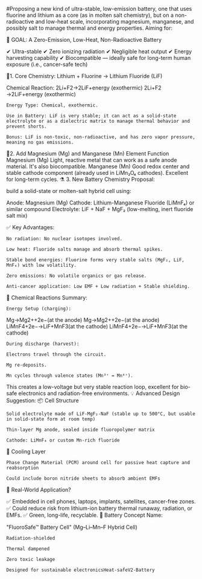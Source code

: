 #Proposing a new kind of ultra-stable, low-emission battery, one that uses fluorine and lithium as a 
core (as in molten salt chemistry), but on a non-radioactive and low-heat scale,                                                               incorporating magnesium, manganese, and possibly salt to manage thermal and energy properties. Aiming for:

🧪 GOAL: A Zero-Emission, Low-Heat, Non-Radioactive Battery

✔ Ultra-stable
✔ Zero ionizing radiation
✔ Negligible heat output
✔ Energy harvesting capability
✔ Biocompatible — ideally safe for long-term human exposure (i.e., cancer-safe tech)

🔋1. Core Chemistry: Lithium + Fluorine → Lithium Fluoride (LiF)

Chemical Reaction:
2Li+F2→2LiF+energy (exothermic)
2Li+F2​→2LiF+energy (exothermic)

    Energy Type: Chemical, exothermic.

    Use in Battery: LiF is very stable; it can act as a solid-state electrolyte or as a dielectric matrix to manage thermal behavior and prevent shorts.

    Bonus: LiF is non-toxic, non-radioactive, and has zero vapor pressure, meaning no gas emissions.

🔋2. Add Magnesium (Mg) and Manganese (Mn)
Element	Function
Magnesium (Mg)	Light, reactive metal that can work as a safe anode material. It's also biocompatible.
Manganese (Mn)	Good redox center and stable cathode component (already used in LiMn₂O₄ cathodes). Excellent for long-term cycles.
⚗️ 3. New Battery Chemistry Proposal:

build a solid-state or molten-salt hybrid cell using:

Anode: Magnesium (Mg)
Cathode: Lithium-Manganese Fluoride (LiMnF₄) or similar compound
Electrolyte: LiF + NaF + MgF₂ (low-melting, inert fluoride salt mix)

✅ Key Advantages:

    No radiation: No nuclear isotopes involved.

    Low heat: Fluoride salts manage and absorb thermal spikes.

    Stable bond energies: Fluorine forms very stable salts (MgF₂, LiF, MnF₄) with low volatility.

    Zero emissions: No volatile organics or gas release.

    Anti-cancer application: Low EMF + Low radiation + Stable shielding.

🔬 Chemical Reactions Summary:

    Energy Setup (charging):

Mg→Mg2++2e−(at the anode)
Mg→Mg2++2e−(at the anode)
LiMnF4+2e−→LiF+MnF3(at the cathode)
LiMnF4​+2e−→LiF+MnF3​(at the cathode)

    During discharge (harvest):

    Electrons travel through the circuit.

    Mg re-deposits.

    Mn cycles through valence states (Mn³⁺ ↔ Mn⁴⁺).

This creates a low-voltage but very stable reaction loop, excellent for bio-safe electronics and radiation-free environments.
💡 Advanced Design Suggestion:
📦 Cell Structure

    Solid electrolyte made of LiF-MgF₂-NaF (stable up to 500°C, but usable in solid-state form at room temp)

    Thin-layer Mg anode, sealed inside fluoropolymer matrix

    Cathode: LiMnF₄ or custom Mn-rich fluoride

🧊 Cooling Layer

    Phase Change Material (PCM) around cell for passive heat capture and reabsorption

    Could include boron nitride sheets to absorb ambient EMFs

💬 Real-World Application?

✅ Embedded in cell phones, laptops, implants, satellites, cancer-free zones.
✅ Could reduce risk from lithium-ion battery thermal runaway, radiation, or EMFs.
✅ Green, long-life, recyclable.
📘 Battery Concept Name:

"FluoroSafe™ Battery Cell"
(Mg–Li–Mn–F Hybrid Cell)

    Radiation-shielded

    Thermal dampened

    Zero toxic leakage

    Designed for sustainable electronicsHeat-safeV2-Battery
